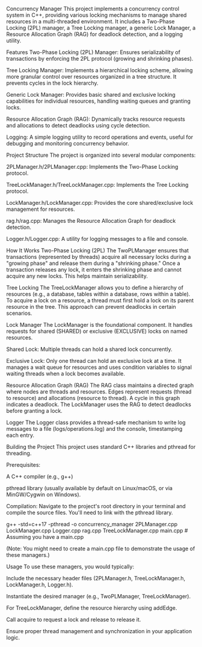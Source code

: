 Concurrency Manager
This project implements a concurrency control system in C++, providing various locking mechanisms to manage shared resources in a multi-threaded environment. It includes a Two-Phase Locking (2PL) manager, a Tree Locking manager, a generic Lock Manager, a Resource Allocation Graph (RAG) for deadlock detection, and a logging utility.

Features
Two-Phase Locking (2PL) Manager: Ensures serializability of transactions by enforcing the 2PL protocol (growing and shrinking phases).

Tree Locking Manager: Implements a hierarchical locking scheme, allowing more granular control over resources organized in a tree structure. It prevents cycles in the lock hierarchy.

Generic Lock Manager: Provides basic shared and exclusive locking capabilities for individual resources, handling waiting queues and granting locks.

Resource Allocation Graph (RAG): Dynamically tracks resource requests and allocations to detect deadlocks using cycle detection.

Logging: A simple logging utility to record operations and events, useful for debugging and monitoring concurrency behavior.

Project Structure
The project is organized into several modular components:

2PLManager.h/2PLManager.cpp: Implements the Two-Phase Locking protocol.

TreeLockManager.h/TreeLockManager.cpp: Implements the Tree Locking protocol.

LockManager.h/LockManager.cpp: Provides the core shared/exclusive lock management for resources.

rag.h/rag.cpp: Manages the Resource Allocation Graph for deadlock detection.

Logger.h/Logger.cpp: A utility for logging messages to a file and console.

How It Works
Two-Phase Locking (2PL)
The TwoPLManager ensures that transactions (represented by threads) acquire all necessary locks during a "growing phase" and release them during a "shrinking phase." Once a transaction releases any lock, it enters the shrinking phase and cannot acquire any new locks. This helps maintain serializability.

Tree Locking
The TreeLockManager allows you to define a hierarchy of resources (e.g., a database, tables within a database, rows within a table). To acquire a lock on a resource, a thread must first hold a lock on its parent resource in the tree. This approach can prevent deadlocks in certain scenarios.

Lock Manager
The LockManager is the foundational component. It handles requests for shared (SHARED) or exclusive (EXCLUSIVE) locks on named resources.

Shared Lock: Multiple threads can hold a shared lock concurrently.

Exclusive Lock: Only one thread can hold an exclusive lock at a time.
It manages a wait queue for resources and uses condition variables to signal waiting threads when a lock becomes available.

Resource Allocation Graph (RAG)
The RAG class maintains a directed graph where nodes are threads and resources. Edges represent requests (thread to resource) and allocations (resource to thread). A cycle in this graph indicates a deadlock. The LockManager uses the RAG to detect deadlocks before granting a lock.

Logger
The Logger class provides a thread-safe mechanism to write log messages to a file (logs/operations.log) and the console, timestamping each entry.

Building the Project
This project uses standard C++ libraries and pthread for threading.

Prerequisites:

A C++ compiler (e.g., g++)

pthread library (usually available by default on Linux/macOS, or via MinGW/Cygwin on Windows).

Compilation:
Navigate to the project's root directory in your terminal and compile the source files. You'll need to link with the pthread library.

g++ -std=c++17 -pthread -o concurrency_manager 2PLManager.cpp LockManager.cpp Logger.cpp rag.cpp TreeLockManager.cpp main.cpp # Assuming you have a main.cpp

(Note: You might need to create a main.cpp file to demonstrate the usage of these managers.)

Usage
To use these managers, you would typically:

Include the necessary header files (2PLManager.h, TreeLockManager.h, LockManager.h, Logger.h).

Instantiate the desired manager (e.g., TwoPLManager, TreeLockManager).

For TreeLockManager, define the resource hierarchy using addEdge.

Call acquire to request a lock and release to release it.

Ensure proper thread management and synchronization in your application logic.
